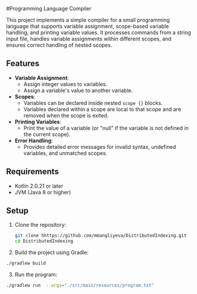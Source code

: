 #Programming Language Compiler

This project implements a simple compiler for a small programming language that supports variable assignment, scope-based variable handling, and printing variable values. It processes commands from a string input file, handles variable assignments within different scopes, and ensures correct handling of nested scopes.

## Features

- **Variable Assignment**:
    - Assign integer values to variables.
    - Assign a variable's value to another variable.
- **Scopes**:
    - Variables can be declared inside nested `scope {}` blocks.
    - Variables declared within a scope are local to that scope and are removed when the scope is exited.
- **Printing Variables**:
    - Print the value of a variable (or "null" if the variable is not defined in the current scope).
- **Error Handling**:
    - Provides detailed error messages for invalid syntax, undefined variables, and unmatched scopes.

## Requirements

- Kotlin 2.0.21 or later
- JVM (Java 8 or higher)

## Setup

1. Clone the repository:

   ```bash
   git clone hhttps://github.com/mmangliyeva/DistributedIndexing.git
   cd DistributedIndexing
   ```
2. Build the project using Gradle:

```bash
./gradlew build
```

3. Run the program:
```bash
./gradlew run  --args="./src/main/resources/program.txt"
```